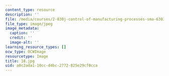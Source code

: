 ```yaml
---
content_type: resource
description: ''
file: /media/courses/2-830j-control-of-manufacturing-processes-sma-6303-spring-2008/a0c2ada110ccd4bc2772825e29cf0cca_18.jpg
file_type: image/jpeg
image_metadata:
  caption: ''
  credit: ''
  image-alt: ''
learning_resource_types: []
ocw_type: OCWImage
resourcetype: Image
title: 18.jpg
uid: a0c2ada1-10cc-d4bc-2772-825e29cf0cca
---
```

